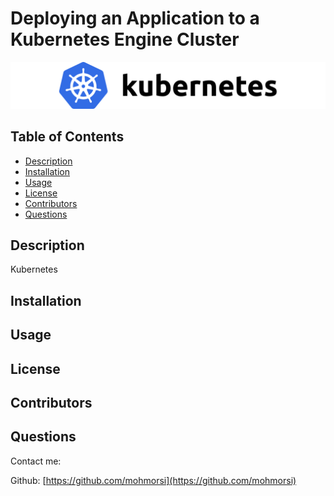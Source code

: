# Deploying an Application to a Kubernetes Engine Cluster

![project image](./img/kubernetes.png)

## Table of Contents
* [Description](#description)
* [Installation](#installation)
* [Usage](#usage)
* [License](#license)
* [Contributors](#contributors)
* [Questions](#questions)

## Description
Kubernetes

## Installation

## Usage

## License

## Contributors

## Questions
Contact me:

Github: [https://github.com/mohmorsi](https://github.com/mohmorsi)




